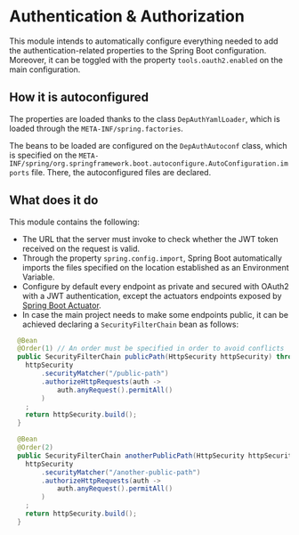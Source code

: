 # Authentication & Authorization

This module intends to automatically configure everything needed to add the authentication-related properties to the Spring
Boot configuration. Moreover, it can be toggled with the property `tools.oauth2.enabled` on the main configuration.

## How it is autoconfigured

The properties are loaded thanks to the class `DepAuthYamlLoader`, which is loaded through the `META-INF/spring.factories`.

The beans to be loaded are configured on the `DepAuthAutoconf` class, which is specified on the
`META-INF/spring/org.springframework.boot.autoconfigure.AutoConfiguration.imports` file. There, the autoconfigured files
are declared.

## What does it do

This module contains the following:

* The URL that the server must invoke to check whether the JWT token received on the request is valid.
* Through the property `spring.config.import`, Spring Boot automatically imports the files specified on the location
established as an Environment Variable.
* Configure by default every endpoint as private and secured with OAuth2 with a JWT authentication, except
the actuators endpoints exposed by [Spring Boot Actuator](https://www.baeldung.com/spring-boot-actuators).
* In case the main project needs to make some endpoints public, it can be achieved declaring a `SecurityFilterChain` bean
as follows:

```java
  @Bean
  @Order(1) // An order must be specified in order to avoid conflicts
  public SecurityFilterChain publicPath(HttpSecurity httpSecurity) throws Exception {
    httpSecurity
        .securityMatcher("/public-path")
        .authorizeHttpRequests(auth ->
            auth.anyRequest().permitAll()
        )
    ;
    return httpSecurity.build();
  }

  @Bean
  @Order(2)
  public SecurityFilterChain anotherPublicPath(HttpSecurity httpSecurity) throws Exception {
    httpSecurity
        .securityMatcher("/another-public-path")
        .authorizeHttpRequests(auth ->
            auth.anyRequest().permitAll()
        )
    ;
    return httpSecurity.build();
  }
```
